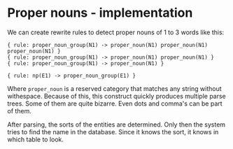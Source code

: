 # Proper nouns - implementation

We can create rewrite rules to detect proper nouns of 1 to 3 words like this:

    { rule: proper_noun_group(N1) -> proper_noun(N1) proper_noun(N1) proper_noun(N1) }
    { rule: proper_noun_group(N1) -> proper_noun(N1) proper_noun(N1) }
    { rule: proper_noun_group(N1) -> proper_noun(N1) }

    { rule: np(E1) -> proper_noun_group(E1) }

Where `proper_noun` is a reserved category that matches any string without withespace. Because of this, this construct quickly produces multiple parse trees. Some of them are quite bizarre. Even dots and comma's can be part of them.

After parsing, the sorts of the entities are determined. Only then the system tries to find the name in the database. Since it knows the sort, it knows in which table to look.
